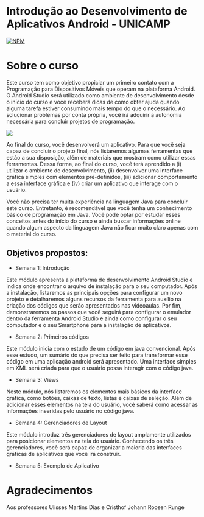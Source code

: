 # Introdução ao Desenvolvimento de Aplicativos Android - UNICAMP

[![NPM](https://img.shields.io/badge/license-GPL-blue)](https://github.com//renatosampaio81/unicamp_IntroDevAppAndroid/blob/main/LICENSE) 

# Sobre o curso

Este curso tem como objetivo propiciar um primeiro contato com a Programação para Dispositivos Móveis que operam na plataforma Android. O Android Studio será utilizado como ambiente de desenvolvimento desde o início do curso e você receberá dicas de como obter ajuda quando alguma tarefa estiver consumindo mais tempo do que o necessário. Ao solucionar problemas por conta própria, você irá adquirir a autonomia necessária para concluir projetos de programação.

<img src="https://www.unicamp.br/unicamp/sites/default/files/styles/large/public/Logo_Unicamp__0.jpg?itok=sO9EjTTS">

Ao final do curso, você desenvolverá um aplicativo. Para que você seja capaz de concluir o projeto final, nós listaremos algumas ferramentas que estão a sua disposição, além de materiais que mostram como utilizar essas ferramentas. Dessa forma, ao final do curso, você terá aprendido a (i) utilizar o ambiente de desenvolvimento, (ii) desenvolver uma interface gráfica simples com elementos pré-definidos, (iii) adicionar comportamento a essa interface gráfica e (iv) criar um aplicativo que interage com o usuário.

Você não precisa ter muita experiência na linguagem Java para concluir este curso. Entretanto, é recomendável que você tenha um conhecimento básico de programação em Java. Você pode optar por estudar esses conceitos antes do início do curso e ainda buscar informações online quando algum aspecto da linguagem Java não ficar muito claro apenas com o material do curso.

## Objetivos propostos:
- Semana 1: Introdução

Este módulo apresenta a plataforma de desenvolvimento Android Studio e indica onde encontrar o arquivo de instalação para o seu computador. Após a instalação, listaremos as principais opções para configurar um novo projeto e detalharemos alguns recursos da ferramenta para auxílio na criação dos códigos que serão apresentados nas videoaulas. Por fim, demonstraremos os passos que você seguirá para configurar o emulador dentro da ferramenta Android Studio e ainda como configurar o seu computador e o seu Smartphone para a instalação de aplicativos.

- Semana 2: Primeiros códigos

Este módulo inicia com o estudo de um código em java convencional. Após esse estudo, um sumário do que precisa ser feito para transformar esse código em uma aplicação android será apresentado. Uma interface simples em XML será criada para que o usuário possa interagir com o código java.

- Semana 3: Views

Neste módulo, nós listaremos os elementos mais básicos da interface gráfica, como botões, caixas de texto, listas e caixas de seleção. Além de adicionar esses elementos na tela do usuário, você saberá como acessar as informações inseridas pelo usuário no código java.

- Semana 4: Gerenciadores de Layout

Este módulo introduz três gerenciadores de layout amplamente utilizados para posicionar elementos na tela do usuário. Conhecendo os três gerenciadores, você será capaz de organizar a maioria das interfaces gráficas de aplicativos que você irá construir.

- Semana 5: Exemplo de Aplicativo


# Agradecimentos

Aos professores Ulisses Martins Dias e Cristhof Johann Roosen Runge
